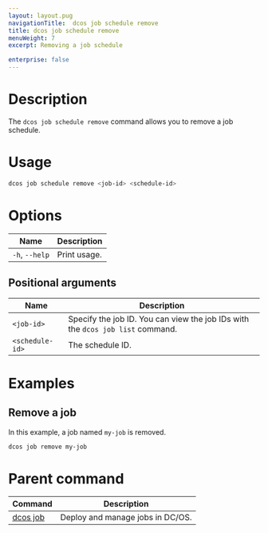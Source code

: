```yaml
---
layout: layout.pug
navigationTitle:  dcos job schedule remove
title: dcos job schedule remove
menuWeight: 7
excerpt: Removing a job schedule

enterprise: false
---
```



# Description
The `dcos job schedule remove` command allows you to remove a job schedule.

# Usage

```bash
dcos job schedule remove <job-id> <schedule-id>
```

# Options

| Name |  Description |
|---------|-------------|
|`-h`, `--help` |   Print usage. |

## Positional arguments

| Name |  Description |
|---------|-------------|
| `<job-id>`   |  Specify the job ID.  You can view the job IDs with the `dcos job list` command.|
| `<schedule-id>`   |   The schedule ID. |



# Examples

## Remove a job

In this example, a job named `my-job` is removed.

```bash
dcos job remove my-job
```


# Parent command

| Command | Description |
|---------|-------------|
| [dcos job](/dcos/1.12/cli/command-reference/dcos-job/) |  Deploy and manage jobs in DC/OS. |
